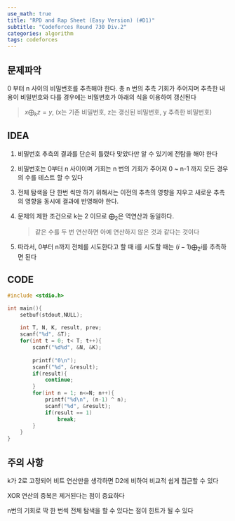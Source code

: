 ```yaml
---
use_math: true
title: "RPD and Rap Sheet (Easy Version) (#D1)"
subtitle: "Codeforces Round 730 Div.2"
categories: algorithm
tags: codeforces
---
```


## 문제파악

0 부터 n 사이의 비밀번호를 추측해야 한다. 총 n 번의 추측 기회가 주어지며 추측한 내용이 비밀번호와 다를 경우에는 비밀번호가 아래의 식을 이용하여 갱신된다

> $x \bigoplus_k z = y$​, (x는 기존 비밀번호, z는 갱신된 비밀번호, y 추측한 비밀번호​)

## IDEA

1. 비밀번호 추측의 결과를 단순히 틀렸다 맞았다만 알 수 있기에 전탐을 해야 한다

2. 비밀번호는 0부터  n 사이이며 기회는 n 번의 기회가 주어져 0 ~ n-1 까지 모든 경우의 수를 테스트 할 수 있다

3. 전체 탐색을 단 한번 씩만 하기 위해서는 이전의 추측의 영향을 지우고 새로운 추측의 영향을 동시에 결과에 반영해야 한다.

4. 문제의 제한 조건으로 k는 2 이므로 $\bigoplus_2$은 역연산과 동일하다.

   > 같은 수를 두 번 연산하면 아예 연산하지 않은 것과 같다는 것이다

5. 따라서, 0부터 n까지 전체를 시도한다고 할 때 i를 시도할 때는 $(i-1) \bigoplus_2 i$를 추측하면 된다


## CODE

```c++
#include <stdio.h>

int main(){
    setbuf(stdout,NULL);
 
    int T, N, K, result, prev;
    scanf("%d", &T);
    for(int t = 0; t< T; t++){
        scanf("%d%d", &N, &K);
 
        printf("0\n");
        scanf("%d", &result);
        if(result){
            continue;
        }
        for(int n = 1; n<=N; n++){
            printf("%d\n", (n-1) ^ n);
            scanf("%d", &result);
            if(result == 1)
                break;
        }
    }
}
```



## 주의 사항

k가 2로 고정되어 비트 연산만을 생각하면 D2에 비하여 비교적 쉽게 접근할 수 있다

XOR 연산의 중복은 제거된다는 점이 중요하다

n번의 기회로 딱 한 번씩 전체 탐색을 할 수 있다는 점이 힌트가 될 수 있다